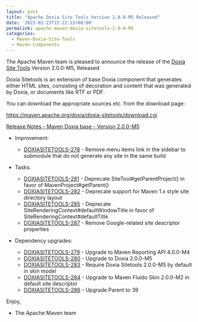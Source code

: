 ```yaml
---
layout: post
title: "Apache Doxia Site Tools Version 2.0.0-M5 Released"
date: '2023-02-23T15:22:22+00:00'
permalink: apache-maven-doxia-sitetools-2-0-0-M5
categories:
  - Maven-Doxia-Site-Tools
  - Maven-Components
---
```

The Apache Maven team is pleased to announce the release of the
[Doxia Site Tools](https://maven.apache.org/doxia/doxia-sitetools/) Version 2.0.0-M5,
Released

Doxia Sitetools is an extension of base Doxia component that generates either
HTML sites, consisting of decoration and content that was generated by Doxia,
or documents like RTF or PDF.

You can download the appropriate sources etc. from the download page:

https://maven.apache.org/doxia/doxia-sitetools/download.cgi

[Release Notes - Maven Doxia base - Version 2.0.0-M5](https://issues.apache.org/jira/secure/ReleaseNote.jspa?projectId=12317320&version=12352573)

* Improvement:
  * [DOXIASITETOOLS-278](https://issues.apache.org/jira/browse/DOXIASITETOOLS-278) - Remove menu items link in the sidebar to submodule that do not generate any site in the same build

* Tasks:
  * [DOXIASITETOOLS-281](https://issues.apache.org/jira/browse/DOXIASITETOOLS-281) - Deprecate SiteTool#getParentProject() in favor of MavenProject#getParent()
  * [DOXIASITETOOLS-282](https://issues.apache.org/jira/browse/DOXIASITETOOLS-282) - Deprecate support for Maven 1.x style site directory layout
  * [DOXIASITETOOLS-285](https://issues.apache.org/jira/browse/DOXIASITETOOLS-285) - Deprecate SiteRenderingContext#defaultWindowTitle in favor of SiteRenderingContext#defaultTitle
  * [DOXIASITETOOLS-287](https://issues.apache.org/jira/browse/DOXIASITETOOLS-287) - Remove Google-related site descriptor properties

* Dependency upgrades:
  * [DOXIASITETOOLS-279](https://issues.apache.org/jira/browse/DOXIASITETOOLS-279) - Upgrade to Maven Reporting API 4.0.0-M4
  * [DOXIASITETOOLS-280](https://issues.apache.org/jira/browse/DOXIASITETOOLS-280) - Upgrade to Doxia 2.0.0-M5
  * [DOXIASITETOOLS-283](https://issues.apache.org/jira/browse/DOXIASITETOOLS-283) - Require Doxia Sitetools 2.0.0-M5 by default in skin model
  * [DOXIASITETOOLS-284](https://issues.apache.org/jira/browse/DOXIASITETOOLS-284) - Upgrade to Maven Fluido Skin 2.0.0-M2 in default site descriptor
  * [DOXIASITETOOLS-286](https://issues.apache.org/jira/browse/DOXIASITETOOLS-286) - Upgrade Parent to 39


Enjoy,

- The Apache Maven team 